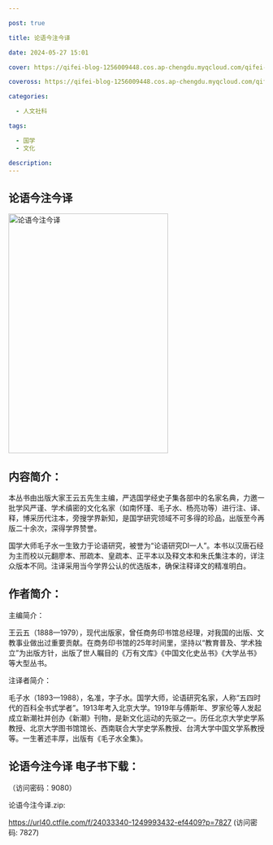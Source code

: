 ```yaml
---

post: true

title: 论语今注今译

date: 2024-05-27 15:01

cover: https://qifei-blog-1256009448.cos.ap-chengdu.myqcloud.com/qifei-blog/660a742b9f345e8d03d65ed0.jpg

coveross: https://qifei-blog-1256009448.cos.ap-chengdu.myqcloud.com/qifei-blog/660a742b9f345e8d03d65ed0.jpg

categories:

  - 人文社科

tags:

  - 国学
  - 文化

description:
---
```


## 论语今注今译

<img alt="论语今注今译 " class="aligncenter loading" data-was-processed="true" decoding="async" fetchpriority="high" height="471" src="https://qifei-blog-1256009448.cos.ap-chengdu.myqcloud.com/qifei-blog/660a742b9f345e8d03d65ed0.jpg " style="cursor: zoom-in;" width="314"/>

## 内容简介：

本丛书由出版大家王云五先生主编，严选国学经史子集各部中的名家名典，力邀一批学风严谨、学术缜密的文化名家（如南怀瑾、毛子水、杨亮功等）进行注、译、释，博采历代注本，旁搜学界新知，是国学研究领域不可多得的珍品，出版至今再版二十余次，深得学界赞誉。

国学大师毛子水一生致力于论语研究，被誉为“论语研究DI一人”。本书以汉唐石经为主而校以元翻廖本、邢疏本、皇疏本、正平本以及释文本和朱氏集注本的，详注众版本不同。注译采用当今学界公认的优选版本，确保注释译文的精准明白。

## 作者简介：

主编简介：

王云五（1888—1979），现代出版家，曾任商务印书馆总经理，对我国的出版、文教事业做出过重要贡献。在商务印书馆的25年时间里，坚持以“教育普及、学术独立”为出版方针，出版了世人瞩目的《万有文库》《中国文化史丛书》《大学丛书》等大型丛书。

注译者简介：

毛子水（1893—1988），名准，字子水。国学大师，论语研究名家，人称“五四时代的百科全书式学者”。1913年考入北京大学。1919年与傅斯年、罗家伦等人发起成立新潮社并创办《新潮》刊物，是新文化运动的先驱之一。历任北京大学史学系教授、北京大学图书馆馆长、西南联合大学史学系教授、台湾大学中国文学系教授等。一生著述丰厚，出版有《毛子水全集》。

## 论语今注今译 电子书下载：

 （访问密码：9080）

论语今注今译.zip: 

https://url40.ctfile.com/f/24033340-1249993432-ef4409?p=7827 (访问密码: 7827)
